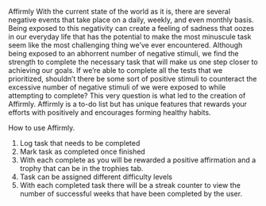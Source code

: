 Affirmly
With the current state of the world as it is, there are several negative events that take place on a daily, weekly, and even monthly basis. Being exposed to this negativity can create a feeling of sadness that oozes in our everyday life that has the potential to make the most minuscule task seem like the most challenging thing we’ve ever encountered. Although being exposed to an abhorrent number of negative stimuli, we find the strength to complete the necessary task that will make us one step closer to achieving our goals. If we’re able to complete all the tests that we prioritized, shouldn’t there be some sort of positive stimuli to counteract the excessive number of negative stimuli of we were exposed to while attempting to complete? This very question is what led to the creation of Affirmly. Affirmly is a to-do list but has unique features that rewards your efforts with positively and encourages forming healthy habits.

How to use Affirmly.

1. Log task that needs to be completed
2. Mark task as completed once finished
3. With each complete as you will be rewarded a positive affirmation and a trophy that can be in the trophies tab.
4. Task can be assigned different difficulty levels
5. With each completed task there will be a streak counter to view the number of successful weeks that have been completed by the user.
